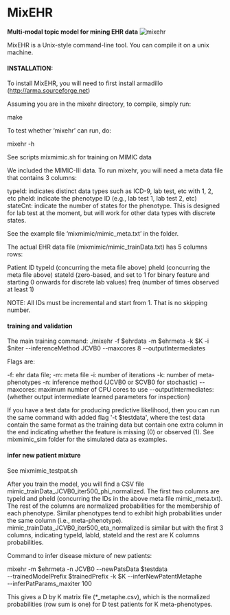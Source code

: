 # MixEHR


**Multi-modal topic model for mining EHR data** 
![mixehr](images/mixehr_overview.png "a. Multi-view matrix factorization of multiple data matrices corresponding to different EHR data types including lab tests, billing code, doctor notes, etc. b. Proposed Bayesian model for modeling non-missing at random (NMAR) lab tests and other multimodal data. In order to achieve tractable inference, we assign a latent topic $h_{lj}$ to the lab results $y_{lj}$ and missing indicator ($r_{lj}$) such that they become conditionally independent. c. Collapsed variational Bayesian inference of the MixEHR model. The inference and learning can be visualized as marginalizing a 3-dimensional tensor that represents the expectations of the latent variables.")


MixEHR is a Unix-style command-line tool. You can compile it on a unix machine. 

#### INSTALLATION: ####

To install MixEHR, you will need to first install armadillo (http://arma.sourceforge.net)

Assuming you are in the mixehr directory, to compile, simply run:

make

To test whether ‘mixehr’ can run, do: 

mixehr -h

See scripts mixmimic.sh for training on MIMIC data

We included the MIMIC-III data. To run mixehr, you will need a meta data file that contains 3 columns: 

typeId: indicates distinct data types such as ICD-9, lab test, etc with 1, 2, etc
pheId: indicate the phenotype ID (e.g., lab test 1, lab test 2, etc)
stateCnt: indicate the number of states for the phenotype. This is designed for lab test at the moment, but will work for other data types with discrete states.

See the example file ‘mixmimic/mimic_meta.txt’ in the folder.

The actual EHR data file (mixmimic/mimic_trainData.txt) has 5 columns rows:

Patient ID
typeId (concurring the meta file above)
pheId (concurring the meta file above)
stateId (zero-based, and set to 1 for binary feature and starting 0 onwards for discrete lab values)
freq (number of times observed at least 1)

NOTE: All IDs must be incremental and start from 1. That is no skipping number. 

#### training and validation ####
The main training command:
./mixehr -f $ehrdata -m $ehrmeta -k $K -i $niter --inferenceMethod JCVB0 --maxcores 8 --outputIntermediates 

Flags are:

-f: ehr data file;
-m: meta file
-i: number of iterations
-k: number of meta-phenotypes
-n: inference method (JCVB0 or SCVB0 for stochastic)
--maxcores: maximum number of CPU cores to use
--outputIntermediates: (whether output intermediate learned parameters for inspection)

If you have a test data for producing predictive likelihood, then you can run the same command with added flag '-t $testdata', where the test data contain the same format as the training data but contain one extra column in the end indicating whether the feature is missing (0) or observed (1). See mixmimic_sim folder for the simulated data as examples.


#### infer new patient mixture ####
See mixmimic_testpat.sh

After you train the model, you will find a CSV file mimic_trainData_JCVB0_iter500_phi_normalized. The first two columns are typeId and pheId (concurring the IDs in the above meta file mimic_meta.txt). The rest of the columns are normalized probabilities for the membership of each phenotype. Similar phenotypes tend to exhibit high probabilities under the same column (i.e., meta-phenotype). mimic_trainData_JCVB0_iter500_eta_normalized is similar but with the first 3 columns, indicating typeId, labId, stateId and the rest are K columns probabilities.


Command to infer disease mixture of new patients:

mixehr -m $ehrmeta -n JCVB0 --newPatsData $testdata \
        --trainedModelPrefix $trainedPrefix -k $K --inferNewPatentMetaphe \
        --inferPatParams_maxiter 100

This gives a D by K matrix file (*_metaphe.csv), which is the normalized probabilities (row sum is one) for D test patients for K meta-phenotypes.


